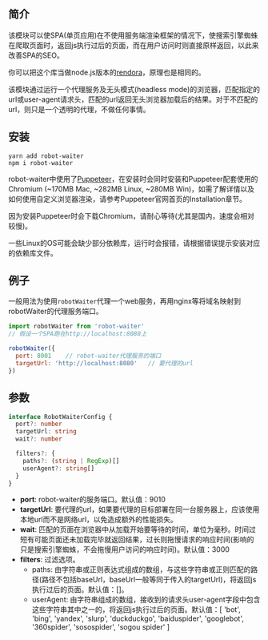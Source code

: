 ## 简介

该模块可以使SPA(单页应用)在不使用服务端渲染框架的情况下，使搜索引擎蜘蛛在爬取页面时，返回js执行过后的页面，而在用户访问时则直接原样返回，以此来改善SPA的SEO。

你可以把这个库当做node.js版本的[rendora](https://github.com/rendora/rendora)，原理也是相同的。

该模块通过运行一个代理服务及无头模式(headless mode)的浏览器，匹配指定的url或user-agent请求头，匹配的url返回无头浏览器加载后的结果。对于不匹配的url，则只是一个透明的代理，不做任何事情。

## 安装

```
yarn add robot-waiter
npm i robot-waiter
```

robot-waiter中使用了[Puppeteer](https://pptr.dev/)，在安装时会同时安装和Puppeteer配套使用的Chromium (~170MB Mac, ~282MB Linux, ~280MB Win)，如需了解详情以及如何使用自定义浏览器渲染，请参考Puppeteer官网首页的Installation章节。

因为安装Puppeteer时会下载Chromium，请耐心等待(尤其是国内，速度会相对较慢)。

一些Linux的OS可能会缺少部分依赖库，运行时会报错，请根据错误提示安装对应的依赖库文件。

## 例子
一般用法为使用`robotWaiter`代理一个web服务，再用nginx等将域名映射到robotWaiter的代理服务端口。

``` js
import robotWaiter from 'robot-waiter'
// 假设一个SPA跑在http://localhost:8080上

robotWaiter({
  port: 8001    // robot-waiter代理服务的端口
  targetUrl: 'http://localhost:8080'   // 要代理的url
})
```

## 参数
``` ts
interface RobotWaiterConfig {
  port?: number
  targetUrl: string
  wait?: number

  filters?: {
    paths?: (string | RegExp)[]
    userAgent?: string[]
  }
}
```

- **port**: robot-waiter的服务端口。默认值：9010
- **targetUrl**: 要代理的url，如果要代理的目标部署在同一台服务器上，应该使用本地url而不是网络url，以免造成额外的性能损失。
- **wait**: 匹配的页面在浏览器中从加载开始要等待的时间，单位为毫秒。时间过短有可能页面还未加载完毕就返回结果，过长则拖慢请求的响应时间(影响的只是搜索引擎蜘蛛，不会拖慢用户访问的响应时间)。默认值：3000
- **filters**: 过滤选项。
    - paths: 由字符串或正则表达式组成的数组，与这些字符串或正则匹配的路径(路径不包括baseUrl，baseUrl一般等同于传入的targetUrl)，将返回js执行过后的页面。默认值：[]。
    - userAgent: 由字符串组成的数组，接收到的请求头user-agent字段中包含这些字符串其中之一的，将返回js执行过后的页面。默认值：[
      'bot', 
      'bing',
      'yandex',
      'slurp',
      'duckduckgo',
      'baiduspider',
      'googlebot',
      '360spider',
      'sosospider',
      'sogou spider'
    ]
